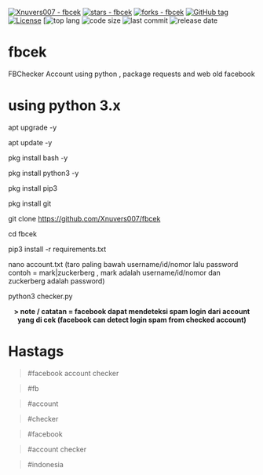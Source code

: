 [![Xnuvers007 - fbcek](https://img.shields.io/static/v1?label=Xnuvers007&message=fbcek&color=blue&logo=github)](https://github.com/Xnuvers007/fbcek "Go to GitHub repo")
[![stars - fbcek](https://img.shields.io/github/stars/Xnuvers007/fbcek?style=social)](https://github.com/Xnuvers007/fbcek)
[![forks - fbcek](https://img.shields.io/github/forks/Xnuvers007/fbcek?style=social)](https://github.com/Xnuvers007/fbcek)
[![GitHub tag](https://img.shields.io/github/tag/Xnuvers007/fbcek?include_prereleases=&sort=semver&color=blue)](https://github.com/Xnuvers007/fbcek/releases/)
[![License](https://img.shields.io/badge/License-MIT-blue)](#license)
[![top lang](https://img.shields.io/github/languages/top/Xnuvers007/fbcek?logo=python&logoColor=red)
![code size](https://img.shields.io/github/repo-size/Xnuvers007/fbcek?logo=github&logoColor=blue)
![last commit](https://img.shields.io/github/last-commit/Xnuvers007/fbcek)
![release date](https://img.shields.io/github/release-date/Xnuvers007/fbcek?color=blue)


# fbcek
FBChecker Account using python , package requests and web old facebook

# using python 3.x

apt upgrade -y

apt update -y

pkg install bash -y

pkg install python3 -y

pkg install pip3

pkg install git

git clone https://github.com/Xnuvers007/fbcek

cd fbcek

pip3 install -r requirements.txt

nano account.txt (taro paling bawah username/id/nomor lalu password contoh = mark|zuckerberg , mark adalah username/id/nomor dan zuckerberg adalah password)

python3 checker.py


<center> <b> > note / catatan = facebook dapat mendeteksi spam login dari account yang di cek (facebook can detect login spam from checked account) </b> </center>

# Hastags

  > #facebook account checker
  
  > #fb
 
  > #account
 
  > #checker
 
  > #facebook
 
  > #account checker

  > #indonesia

